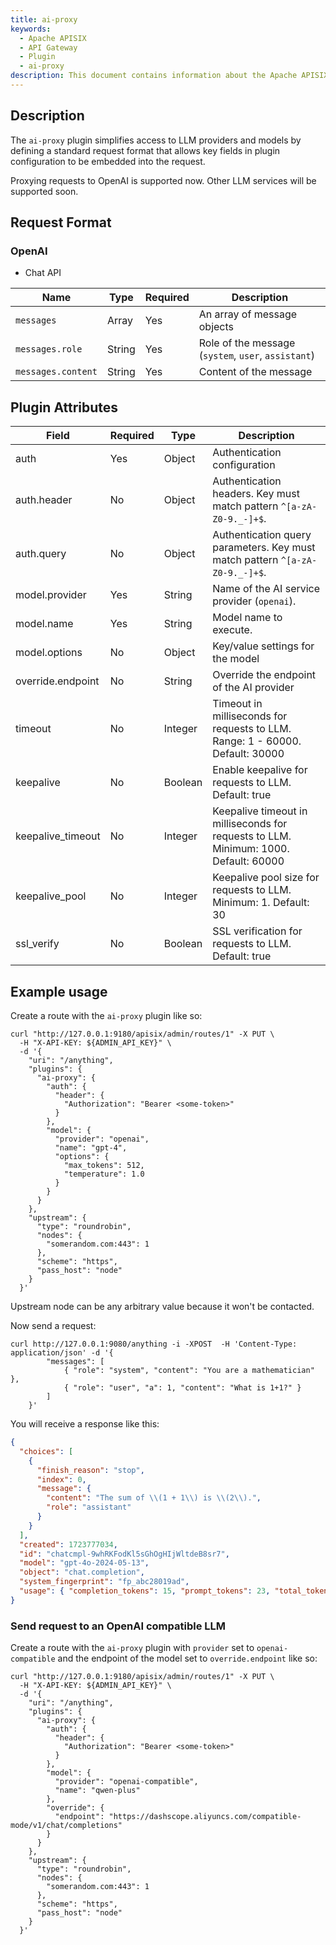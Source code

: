 ```yaml
---
title: ai-proxy
keywords:
  - Apache APISIX
  - API Gateway
  - Plugin
  - ai-proxy
description: This document contains information about the Apache APISIX ai-proxy Plugin.
---
```


<!--
#
# Licensed to the Apache Software Foundation (ASF) under one or more
# contributor license agreements.  See the NOTICE file distributed with
# this work for additional information regarding copyright ownership.
# The ASF licenses this file to You under the Apache License, Version 2.0
# (the "License"); you may not use this file except in compliance with
# the License.  You may obtain a copy of the License at
#
#     http://www.apache.org/licenses/LICENSE-2.0
#
# Unless required by applicable law or agreed to in writing, software
# distributed under the License is distributed on an "AS IS" BASIS,
# WITHOUT WARRANTIES OR CONDITIONS OF ANY KIND, either express or implied.
# See the License for the specific language governing permissions and
# limitations under the License.
#
-->

## Description

The `ai-proxy` plugin simplifies access to LLM providers and models by defining a standard request format
that allows key fields in plugin configuration to be embedded into the request.

Proxying requests to OpenAI is supported now. Other LLM services will be supported soon.

## Request Format

### OpenAI

- Chat API

| Name               | Type   | Required | Description                                         |
| ------------------ | ------ | -------- | --------------------------------------------------- |
| `messages`         | Array  | Yes      | An array of message objects                         |
| `messages.role`    | String | Yes      | Role of the message (`system`, `user`, `assistant`) |
| `messages.content` | String | Yes      | Content of the message                              |

## Plugin Attributes

| **Field**                 | **Required** | **Type** | **Description**                                                                      |
| ------------------------- | ------------ | -------- | ------------------------------------------------------------------------------------ |
| auth                      | Yes          | Object   | Authentication configuration                                                         |
| auth.header               | No           | Object   | Authentication headers. Key must match pattern `^[a-zA-Z0-9._-]+$`.                  |
| auth.query                | No           | Object   | Authentication query parameters. Key must match pattern `^[a-zA-Z0-9._-]+$`.         |
| model.provider            | Yes          | String   | Name of the AI service provider (`openai`).                                          |
| model.name                | Yes          | String   | Model name to execute.                                                               |
| model.options             | No           | Object   | Key/value settings for the model                                                     |
| override.endpoint         | No           | String   | Override the endpoint of the AI provider                                             |
| timeout                   | No           | Integer  | Timeout in milliseconds for requests to LLM. Range: 1 - 60000. Default: 30000         |
| keepalive                 | No           | Boolean  | Enable keepalive for requests to LLM. Default: true                                  |
| keepalive_timeout         | No           | Integer  | Keepalive timeout in milliseconds for requests to LLM. Minimum: 1000. Default: 60000 |
| keepalive_pool            | No           | Integer  | Keepalive pool size for requests to LLM. Minimum: 1. Default: 30                     |
| ssl_verify                | No           | Boolean  | SSL verification for requests to LLM. Default: true                                  |

## Example usage

Create a route with the `ai-proxy` plugin like so:

```shell
curl "http://127.0.0.1:9180/apisix/admin/routes/1" -X PUT \
  -H "X-API-KEY: ${ADMIN_API_KEY}" \
  -d '{
    "uri": "/anything",
    "plugins": {
      "ai-proxy": {
        "auth": {
          "header": {
            "Authorization": "Bearer <some-token>"
          }
        },
        "model": {
          "provider": "openai",
          "name": "gpt-4",
          "options": {
            "max_tokens": 512,
            "temperature": 1.0
          }
        }
      }
    },
    "upstream": {
      "type": "roundrobin",
      "nodes": {
        "somerandom.com:443": 1
      },
      "scheme": "https",
      "pass_host": "node"
    }
  }'
```

Upstream node can be any arbitrary value because it won't be contacted.

Now send a request:

```shell
curl http://127.0.0.1:9080/anything -i -XPOST  -H 'Content-Type: application/json' -d '{
        "messages": [
            { "role": "system", "content": "You are a mathematician" },
            { "role": "user", "a": 1, "content": "What is 1+1?" }
        ]
    }'
```

You will receive a response like this:

```json
{
  "choices": [
    {
      "finish_reason": "stop",
      "index": 0,
      "message": {
        "content": "The sum of \\(1 + 1\\) is \\(2\\).",
        "role": "assistant"
      }
    }
  ],
  "created": 1723777034,
  "id": "chatcmpl-9whRKFodKl5sGhOgHIjWltdeB8sr7",
  "model": "gpt-4o-2024-05-13",
  "object": "chat.completion",
  "system_fingerprint": "fp_abc28019ad",
  "usage": { "completion_tokens": 15, "prompt_tokens": 23, "total_tokens": 38 }
}
```

### Send request to an OpenAI compatible LLM

Create a route with the `ai-proxy` plugin with `provider` set to `openai-compatible` and the endpoint of the model set to `override.endpoint` like so:

```shell
curl "http://127.0.0.1:9180/apisix/admin/routes/1" -X PUT \
  -H "X-API-KEY: ${ADMIN_API_KEY}" \
  -d '{
    "uri": "/anything",
    "plugins": {
      "ai-proxy": {
        "auth": {
          "header": {
            "Authorization": "Bearer <some-token>"
          }
        },
        "model": {
          "provider": "openai-compatible",
          "name": "qwen-plus"
        },
        "override": {
          "endpoint": "https://dashscope.aliyuncs.com/compatible-mode/v1/chat/completions"
        }
      }
    },
    "upstream": {
      "type": "roundrobin",
      "nodes": {
        "somerandom.com:443": 1
      },
      "scheme": "https",
      "pass_host": "node"
    }
  }'
```
